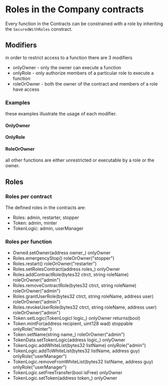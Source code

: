 # Roles in the Company contracts

Every function in the Contracts can be constrained with a role by
inheriting the `SecuredWithRoles` constract.

## Modifiers

in order to restrict access to a function there are 3 modifiers

* onlyOwner - only the owner can execute a function
* onlyRole - only authorize members of a particular role to execute a function
* roleOrOwner - both the owner of the contract and members of a role have access

### Examples

these examples illustrate the usage of each modifier.

#### OnlyOwner



#### OnlyRole


#### RoleOrOwner

all other functions are either unrestricted or executable by a role or the owner.

## Roles


### Roles per contract

The defined roles in the contracts are:

* Roles: admin, restarter, stopper
* Token: admin, minter
* TokenLogic: admin, userManager

### Roles per function

* Owned.setOwner(address owner_) onlyOwner
* Roles.emergencyStop() roleOrOwner("stopper")
* Roles.restart() roleOrOwner("restarter")
* Roles.setRolesContract(address roles_) onlyOwner
* Roles.addContractRole(bytes32 ctrct, string roleName) roleOrOwner("admin")
* Roles.removeContractRole(bytes32 ctrct, string roleName) roleOrOwner("admin")
* Roles.grantUserRole(bytes32 ctrct, string roleName, address user) roleOrOwner("admin")
* Roles.revokeUserRole(bytes32 ctrct, string roleName, address user) roleOrOwner("admin")
* Token.setLogic(TokenLogicI logic_) onlyOwner returns(bool)
* Token.mintFor(address recipient, uint128 wad) stoppable onlyRole("minter")
* Token.setName(string name_) roleOrOwner("admin")
* TokenData.setTokenLogic(address logic_) onlyOwner
* TokenLogic.addWhiteList(bytes32 listName) onlyRole("admin")
* TokenLogic.addToWhiteList(bytes32 listName, address guy) onlyRole("userManager")
* TokenLogic.removeFromWhiteList(bytes32 listName, address guy) onlyRole("userManager")
* TokenLogic.setFreeTransfer(bool isFree) onlyOwner
* TokenLogic.setToken(address token_) onlyOwner
